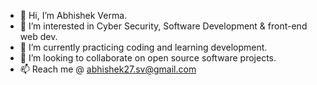 - 👋 Hi, I’m Abhishek Verma.
- 👀 I’m interested in Cyber Security, Software Development & front-end web dev.
- 🌱 I’m currently practicing coding and learning development.
- 💞️ I’m looking to collaborate on open source software projects.
- 📫 Reach me @ abhishek27.sv@gmail.com

<!---
abhishekverma27/abhishekverma27 is a ✨ special ✨ repository because its `README.md` (this file) appears on your GitHub profile.
You can click the Preview link to take a look at your changes.
--->
